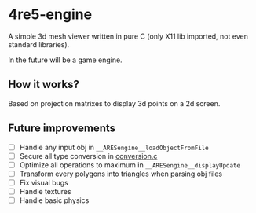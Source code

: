 # 4re5-engine

A simple 3d mesh viewer written in pure C (only X11 lib imported, not even standard libraries).

In the future will be a game engine.


## How it works?
Based on projection matrixes to display 3d points on a 2d screen.


## Future improvements
- [ ] Handle any input obj in `__ARESengine__loadObjectFromFile`
- [ ] Secure all type conversion in [conversion.c](./engine/conversions.c)
- [ ] Optimize all operations to maximum in `__ARESengine__displayUpdate`
- [ ] Transform every polygons into triangles when parsing obj files
- [ ] Fix visual bugs
- [ ] Handle textures
- [ ] Handle basic physics
